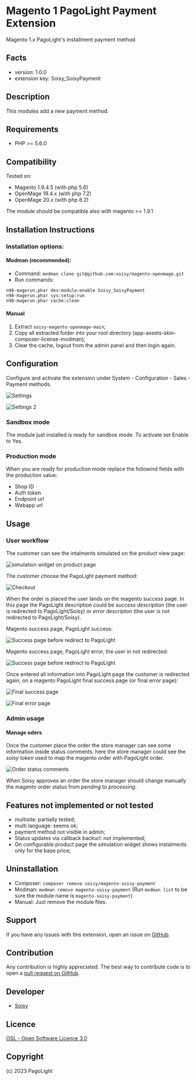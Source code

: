 Magento 1 PagoLight Payment Extension
=================================
Magento 1.x PagoLight's installment payment method

Facts
-----
- version: 1.0.0
- extension key: Soisy_SoisyPayment

Description
-----------
This modules add a new payment method.  

Requirements
------------
- PHP >= 5.6.0

Compatibility
-------------
Tested on:

- Magento  1.9.4.5 (with php 5.6)
- OpenMage 19.4.x (with php 7.2)
- OpenMage 20.x (with php 8.2)

The module should be compatible also with magento >= 1.9.1 

 Installation Instructions
-------------------------
### Installation options:

#### Modman (recommended): 
* Command: `modman clone git@github.com:soisy/magento-openmage.git`
* Run commands:

```
n98-magerun.phar dev:module:enable Soisy_SoisyPayment
n98-magerun.phar sys:setup:run
n98-magerun.phar cache:clean
``` 

#### Manual

1. Extract `soisy-magento-openmage-main`;
2. Copy all extracted folder into your root directory (app-assets-skin-composer-license-modman);
3. Clear the cache, logout from the admin panel and then login again.


Configuration
-------------
Configure and activate the extension under System - Configuration - Sales - Payment methods.

![Settings](assets/settings1.png)

![Settings 2](assets/settings2.png)

### Sandbox mode

The module just installed is ready for sandbox mode.
To activate set Enable to Yes.

### Production mode

When you are ready for production mode replace the followind fields with the production value:
* Shop ID
* Auth token
* Endpoint url
* Webapp url

Usage
--------------

### User workflow

The customer can see the intalments simulated on the product view page:

![simulation widget on product page](assets/simulation.png)

The customer choose the PagoLight payment method:

![Checkout](assets/checkout.png)

When the order is placed the user lands on the magento success page. In this page the PagoLight description could be *success description* (the user is redirected to PagoLight/Soisy) or *error descripton* (the user is not redirected to PagoLight/Soisy).

Magento success page, PagoLight success: 

![Success page before redirect to PagoLight](assets/success_before_redirect.png)

Magento success page, PagoLight error, the user in not redirected: 

![Success page before redirect to PagoLight](assets/error_before_redirect.png)



Once entered all information into PagoLight page the customer is redirected again, on a magento PagoLight final success page (or final error page):

![Final success page](assets/success.png)

![Final error page](assets/error.png)

### Admin usage

#### Manage oders

Once the customer place the order the store manager can see some information inside status comments. here the store manager could see the *soisy token* used to map the magento order with PagoLight order.  

![Order status comments](assets/order_status_comments.png)

When Soisy approves an order the store manager should change manually the magento order status from *pending* to *processing*.

## Features not implemented or not tested

* multisite: partially tested;
* multi language: seems ok;
* payment method not visible in admin;
* Status updates via callback backurl: not implemented;
* On configurable product page the simulation widget shows instalments only for the base price;  

Uninstallation
--------------

* Composer: `composer remove soisy/magento-soisy-payment`
* Modman: `modman remove magento-soisy-payment` (Run `modman list` to be sure the module name is `magento-soisy-payment`)
* Manual: Just remove the module files.

Support
-------
If you have any issues with this extension, open an issue on [GitHub](https://github.com/soisy/Soisy_Payment/issues).

Contribution
------------
Any contribution is highly appreciated. The best way to contribute code is to open a [pull request on GitHub](https://help.github.com/articles/using-pull-requests).

Developer
---------
* [Soisy](http://www.soisy.it)

Licence
-------
[OSL - Open Software Licence 3.0](http://opensource.org/licenses/osl-3.0.php)

Copyright
---------
(c) 2023 PagoLight

